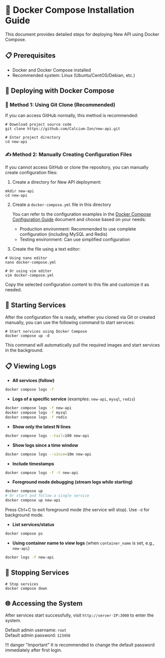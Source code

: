 # 🐙 Docker Compose Installation Guide

This document provides detailed steps for deploying New API using Docker Compose.

## 📋 Prerequisites

- Docker and Docker Compose installed
- Recommended system: Linux (Ubuntu/CentOS/Debian, etc.)

## 🔄 Deploying with Docker Compose

### 📂 Method 1: Using Git Clone (Recommended)

If you can access GitHub normally, this method is recommended:

```shell
# Download project source code
git clone https://github.com/Calcium-Ion/new-api.git

# Enter project directory
cd new-api
```

### ✍️ Method 2: Manually Creating Configuration Files

If you cannot access GitHub or clone the repository, you can manually create configuration files:

1. Create a directory for New API deployment:

```shell
mkdir new-api
cd new-api
```

2. Create a `docker-compose.yml` file in this directory

   You can refer to the configuration examples in the [Docker Compose Configuration Guide](docker-compose-yml.md) document and choose based on your needs:
   
   - Production environment: Recommended to use complete configuration (including MySQL and Redis)
   - Testing environment: Can use simplified configuration

3. Create the file using a text editor:

```shell
# Using nano editor
nano docker-compose.yml

# Or using vim editor
vim docker-compose.yml
```

Copy the selected configuration content to this file and customize it as needed.

## 🚀 Starting Services

After the configuration file is ready, whether you cloned via Git or created manually, you can use the following command to start services:

```shell
# Start services using Docker Compose
docker compose up -d
```

This command will automatically pull the required images and start services in the background.

## 📋 Viewing Logs

- **All services (follow)**

```bash
docker compose logs -f
```

- **Logs of a specific service** (examples: `new-api`, `mysql`, `redis`)

```bash
docker compose logs -f new-api
docker compose logs -f mysql
docker compose logs -f redis
```

- **Show only the latest N lines**

```bash
docker compose logs --tail=100 new-api
```

- **Show logs since a time window**

```bash
docker compose logs --since=10m new-api
```

- **Include timestamps**

```bash
docker compose logs -f -t new-api
```

- **Foreground mode debugging (stream logs while starting)**

```bash
docker compose up
# Or start and follow a single service
docker compose up new-api
```

Press Ctrl+C to exit foreground mode (the service will stop). Use `-d` for background mode.

- **List services/status**

```bash
docker compose ps
```

- **Using container name to view logs** (when `container_name` is set, e.g., `new-api`)

```bash
docker logs -f new-api
```

## 🛑 Stopping Services

```shell
# Stop services
docker compose down
```

## 🌐 Accessing the System

After services start successfully, visit `http://server-IP:3000` to enter the system.

Default admin username: `root`  
Default admin password: `123456`

!!! danger "Important"
    It is recommended to change the default password immediately after first login. 